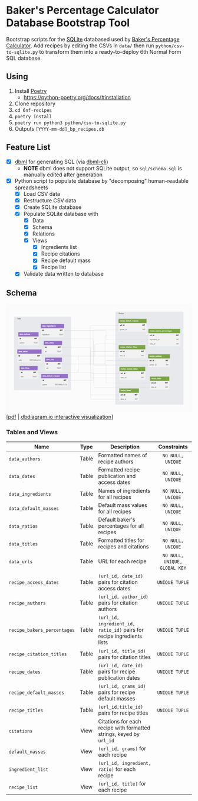 # Baker's Percentage Calculator Database Bootstrap Tool

Bootstrap scripts for the [SQLite][sqlite] databased used by [Baker's Percentage Calculator][bpcalc_obs]. Add recipes by editing the CSVs in `data/` then run `python/csv-to-sqlite.py` to transform them into a ready-to-deploy 6th Normal Form SQL database.

## Using
1. Install [Poetry][pypoetry]
   - https://python-poetry.org/docs/#installation
1. Clone repository
1. `cd 6nf-recipes`
1. `poetry install`
1. `poetry run python3 python/csv-to-sqlite.py`
1. Outputs `[YYYY-mm-dd]_bp_recipes.db`

## Feature List
- [x] [dbml][dbml] for generating SQL (via [dbml-cli][dbmlcli])
  - **NOTE** dbml does not support SQLite output, so `sql/schema.sql` is manually edited after generation
- [x] Python script to populate database by "decomposing" human-readable spreadsheets
  - [x] Load CSV data
  - [x] Restructure CSV data
  - [x] Create SQLite database
  - [x] Populate SQLite database with
    - [x] Data
    - [x] Schema
    - [x] Relations
    - [x] Views
      - [x] Ingredients list
      - [x] Recipe citations
      - [x] Recipe default mass
      - [x] Recipe list
  - [x] Validate data written to database

## Schema
![database schema](dbml/schema.png)
[[pdf](dbml/schema.pdf) | [dbdiagram.io interactive visualization](https://dbdiagram.io/d/63dfc0d0296d97641d7e8c4f)]

### Tables and Views
| Name                        | Type  | Description                                                            | Constraints                   |
|-----------------------------|:-----:|------------------------------------------------------------------------|:-----------------------------:|
| `data_authors`              | Table | Formatted names of recipe authors                                      | `NO NULL, UNIQUE`             |
| `data_dates`                | Table | Formatted recipe publication and access dates                          | `NO NULL, UNIQUE`             |
| `data_ingredients`          | Table | Names of ingredients for all recipes                                   | `NO NULL, UNIQUE`             |
| `data_default_masses`       | Table | Default mass values for all recipes                                    | `NO NULL, UNIQUE`             |
| `data_ratios`               | Table | Default baker's percentages for all recipes                            | `NO NULL, UNIQUE`             |
| `data_titles`               | Table | Formatted titles for recipes and citations                             | `NO NULL, UNIQUE`             |
| `data_urls`                 | Table | URL for each recipe                                                    | `NO NULL, UNIQUE, GLOBAL KEY` |
| `recipe_access_dates`       | Table | `(url_id, date_id)` pairs for citation access dates                    | `UNIQUE TUPLE`                |
| `recipe_authors`            | Table | `(url_id, author_id)` pairs for citation authors                       | `UNIQUE TUPLE`                |
| `recipe_bakers_percentages` | Table | `(url_id, ingredient_id, ratio_id)` pairs for recipe ingredients lists | `UNIQUE TUPLE`                |
| `recipe_citation_titles`    | Table | `(url_id, title_id)` pairs for citation titles                         | `UNIQUE TUPLE`                |
| `recipe_dates`              | Table | `(url_id, date_id)` pairs for recipe publication dates                 | `UNIQUE TUPLE`                |
| `recipe_default_masses`     | Table | `(url_id, grams_id)` pairs for recipe default masses                   | `UNIQUE TUPLE`                |
| `recipe_titles`             | Table | `(url_id,title_id)` pairs for recipe titles                            | `UNIQUE TUPLE`                |
| `citations`                 | View  | Citations for each recipe with formatted strings, keyed by `url_id`    |                               |
| `default_masses`            | View  | `(url_id, grams)` for each recipe                                      |                               |
| `ingredient_list`           | View  | `(url_id, ingredient, ratio)` for each recipe                          |                               |
| `recipe_list`               | View  | `(url_id, title)` for each recipe                                      |                               |

[bpcalc_obs]: https://observablehq.com/@jagrafft/bakers-percentage-calculator
[dbml]: https://www.dbml.org/
[dbmlcli]: https://www.dbml.org/cli/
[pypoetry]: https://python-poetry.org
[sqlite]: https://www.sqlite.org/
